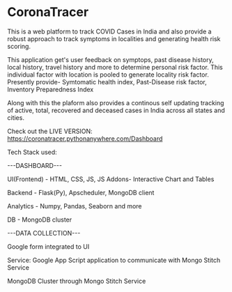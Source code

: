 # CoronaTracer
This is a web platform to track COVID Cases in India and also provide a robust approach to track symptoms in localities and generating health risk scoring.

This application get's user feedback on symptops, past disease history, local history, travel history and more to determine personal risk factor.
This individual factor with location is pooled to generate locality risk factor.
Presently provide- Symtomatic health index, Past-Disease risk factor, Inventory Preparedness Index

Along with this the plaform also provides a continous self updating tracking of active, total, recovered and deceased cases in India across all states and cities.

Check out the LIVE VERSION:
https://coronatracer.pythonanywhere.com/Dashboard

Tech Stack used:

---DASHBOARD---

UI(Frontend) - HTML, CSS, JS, JS Addons- Interactive Chart and Tables

Backend - Flask(Py), Apscheduler, MongoDB client

Analytics -  Numpy, Pandas, Seaborn and more

DB - MongoDB cluster

---DATA COLLECTION---

Google form integrated to UI

Service: Google App Script application to communicate with Mongo Stitch Service

MongoDB Cluster through Mongo Stitch Service



